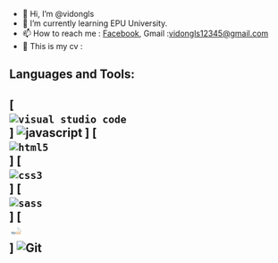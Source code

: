 - 👋 Hi, I’m @vidongls
- 🌱 I’m currently learning EPU University.
- 📫 How to reach me : <a href="https://www.facebook.com/saboproz/">Facebook</a>, Gmail :vidongls12345@gmail.com 
- 💼 This is my cv :


<!---
vidongls/vidongls is a ✨ special ✨ repository because its `README.md` (this file) appears on your GitHub profile.
You can click the Preview link to take a look at your changes.
--->
<h2>Languages and Tools:</h2>

[<code>
<img alt="visual studio code" width="26px" src="https://img.icons8.com/fluent/240/000000/visual-studio-code-2019.png" />
</code>]
<img alt="javascript" width="26px" src="https://img.icons8.com/color/240/000000/javascript.png" />
</code>]
[<code>
<img alt="html5" width="26px" src="https://img.icons8.com/color/240/000000/html-5.png">
</code>]
[<code>
<img alt="css3" width="26px" src="https://img.icons8.com/color/240/000000/css3.png">
</code>]
[<code>
<img alt="sass" width="26px" src="https://img.icons8.com/color/240/000000/sass.png">
</code>]
[<code>
<img alt="MySQL" width="26px" src="https://raw.githubusercontent.com/github/explore/80688e429a7d4ef2fca1e82350fe8e3517d3494d/topics/mysql/mysql.png">
</code>]
<img alt="Git" width="26px" src="https://img.icons8.com/color/240/000000/git.png">
</code>
---
